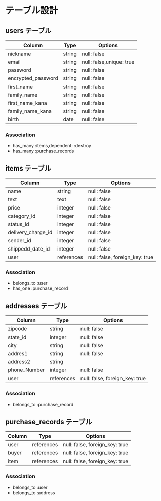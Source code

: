# テーブル設計

## users テーブル

| Column             | Type   | Options                  |
| ------------------ | ------ | ------------------------ |
| nickname           | string | null: false              |
| email              | string | null: false,unique: true |
| password           | string | null: false              |
| encrypted_password | string | null: false              |
| first_name         | string | null: false              |
| family_name        | string | null: false              |
| first_name_kana    | string | null: false              |
| family_name_kana   | string | null: false              |
| birth              | date   | null: false              |

### Association

- has_many :items,dependent: :destroy
- has_many :purchase_records

## items テーブル

| Column             | Type       | Options                        |
| ------------------ | ---------- | ------------------------------ |
| name               | string     | null: false                    |
| text               | text       | null: false                    |
| price              | integer    | null: false                    |
| category_id        | integer    | null: false                    |
| status_id          | integer    | null: false                    |
| delivery_charge_id | integer    | null: false                    |
| sender_id          | integer    | null: false                    |
| shippedd_date_id   | integer    | null: false                    |
| user               | references | null: false, foreign_key: true |

### Association

- belongs_to :user
- has_one :purchase_record

## addresses テーブル

| Column       | Type       | Options                        |
| ---------    | ---------- | ------------------------------ |
| zipcode      | string     | null: false                    |
| state_id     | integer    | null: false                    |
| city         | string     | null: false                    |
| addres1      | string     | null: false                    |
| address2     | string     |                                |
| phone_Number | integer    | null: false                    |
| user         | references | null: false, foreign_key: true |

### Association

- belongs_to :purchase_record

## purchase_records テーブル

| Column | Type       | Options                        |
| ------ | ---------- | ------------------------------ |
| user   | references | null: false, foreign_key: true |
| buyer  | references | null: false, foreign_key: true |
| item   | references | null: false, foreign_key: true |

### Association

- belongs_to :user
- belongs_to :address